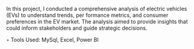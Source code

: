  In this project, I conducted a comprehensive analysis of electric vehicles (EVs) to understand trends, per
formance metrics, and consumer preferences in the EV market. The analysis aimed to provide insights that
 could inform stakeholders and guide strategic decisions.
 
 ◦ Tools Used: MySql, Excel, Power BI

